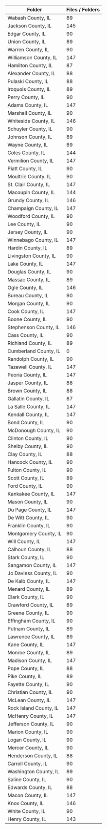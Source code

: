 | Folder                 |   Files / Folders |
|------------------------|-------------------|
| Wabash County, IL      |                89 |
| Jackson County, IL     |               145 |
| Edgar County, IL       |                90 |
| Union County, IL       |                89 |
| Warren County, IL      |                90 |
| Williamson County, IL  |               147 |
| Hamilton County, IL    |                87 |
| Alexander County, IL   |                88 |
| Pulaski County, IL     |                88 |
| Iroquois County, IL    |                89 |
| Perry County, IL       |                90 |
| Adams County, IL       |               147 |
| Marshall County, IL    |                90 |
| Whiteside County, IL   |               146 |
| Schuyler County, IL    |                90 |
| Johnson County, IL     |                89 |
| Wayne County, IL       |                89 |
| Coles County, IL       |               144 |
| Vermilion County, IL   |               147 |
| Piatt County, IL       |                90 |
| Moultrie County, IL    |                90 |
| St. Clair County, IL   |               147 |
| Macoupin County, IL    |               144 |
| Grundy County, IL      |               146 |
| Champaign County, IL   |               147 |
| Woodford County, IL    |                90 |
| Lee County, IL         |                90 |
| Jersey County, IL      |                90 |
| Winnebago County, IL   |               147 |
| Hardin County, IL      |                89 |
| Livingston County, IL  |                90 |
| Lake County, IL        |               147 |
| Douglas County, IL     |                90 |
| Massac County, IL      |                89 |
| Ogle County, IL        |               146 |
| Bureau County, IL      |                90 |
| Morgan County, IL      |                90 |
| Cook County, IL        |               147 |
| Boone County, IL       |                90 |
| Stephenson County, IL  |               146 |
| Cass County, IL        |                90 |
| Richland County, IL    |                89 |
| Cumberland County, IL  |                 0 |
| Randolph County, IL    |                90 |
| Tazewell County, IL    |               147 |
| Peoria County, IL      |               147 |
| Jasper County, IL      |                88 |
| Brown County, IL       |                88 |
| Gallatin County, IL    |                87 |
| La Salle County, IL    |               147 |
| Kendall County, IL     |               147 |
| Bond County, IL        |                90 |
| McDonough County, IL   |                90 |
| Clinton County, IL     |                90 |
| Shelby County, IL      |                90 |
| Clay County, IL        |                88 |
| Hancock County, IL     |                90 |
| Fulton County, IL      |                90 |
| Scott County, IL       |                89 |
| Ford County, IL        |                90 |
| Kankakee County, IL    |               147 |
| Mason County, IL       |                90 |
| Du Page County, IL     |               147 |
| De Witt County, IL     |                90 |
| Franklin County, IL    |                90 |
| Montgomery County, IL  |                90 |
| Will County, IL        |               147 |
| Calhoun County, IL     |                88 |
| Stark County, IL       |                90 |
| Sangamon County, IL    |               147 |
| Jo Daviess County, IL  |                90 |
| De Kalb County, IL     |               147 |
| Menard County, IL      |                89 |
| Clark County, IL       |                90 |
| Crawford County, IL    |                89 |
| Greene County, IL      |                90 |
| Effingham County, IL   |                90 |
| Putnam County, IL      |                89 |
| Lawrence County, IL    |                89 |
| Kane County, IL        |               147 |
| Monroe County, IL      |                89 |
| Madison County, IL     |               147 |
| Pope County, IL        |                88 |
| Pike County, IL        |                89 |
| Fayette County, IL     |                90 |
| Christian County, IL   |                90 |
| McLean County, IL      |               147 |
| Rock Island County, IL |               147 |
| McHenry County, IL     |               147 |
| Jefferson County, IL   |                90 |
| Marion County, IL      |                90 |
| Logan County, IL       |                90 |
| Mercer County, IL      |                90 |
| Henderson County, IL   |                88 |
| Carroll County, IL     |                90 |
| Washington County, IL  |                89 |
| Saline County, IL      |                90 |
| Edwards County, IL     |                88 |
| Macon County, IL       |               147 |
| Knox County, IL        |               146 |
| White County, IL       |                90 |
| Henry County, IL       |               143 |